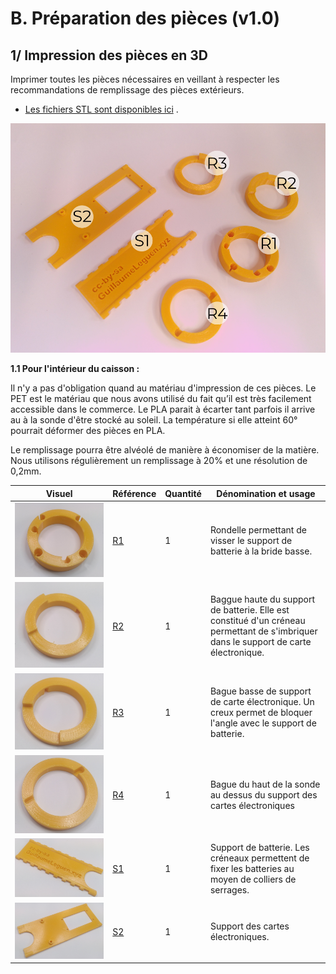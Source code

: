 # B. Préparation des pièces (v1.0)
## 1/ Impression des pièces en 3D

Imprimer toutes les pièces nécessaires en veillant à respecter les recommandations de remplissage des pièces extérieurs. 
 - [Les fichiers STL sont disponibles ici](https://github.com/gheleguen/open_educational_ocean_recorder/hardware/v0-1-0) .

![POP1-0.png](pictures/productions_of_parts/nomenclature_3D.png)

**1.1 Pour l'intérieur du caisson :**

Il n'y a pas d'obligation quand au matériau d'impression de ces pièces. Le PET est le matériau que nous avons utilisé du fait qu’il est très facilement accessible dans le commerce. Le PLA parait à écarter tant parfois il arrive au à la sonde d'être stocké au soleil. La température si elle atteint 60° pourrait déformer des pièces en PLA. 

Le remplissage pourra être alvéolé de manière à économiser de la matière. Nous utilisons régulièrement un remplissage à 20% et une résolution de 0,2mm.

|    Visuel    |Référence|Quantité|Dénomination et usage|
|------------------------------------|------|------|-----------------|
|![POP1-1-I1](pictures/productions_of_parts/R1.png)|[R1](https://github.com/gheleguen/open_educational_ocean_recorder/blob/main/hardware/v0-1-0/R1.stl)|1|Rondelle permettant de visser le support de batterie à la bride basse.|
|![POP1-1-I2](pictures/productions_of_parts/R2.png)|[R2](https://github.com/gheleguen/open_educational_ocean_recorder/blob/main/hardware/v0-1-0/R2.stl)|1|Baggue haute du support de batterie. Elle est constitué d'un créneau permettant de s'imbriquer dans le support de carte électronique.|
|![POP1-1-I3](pictures/productions_of_parts/R3.png)|[R3](https://github.com/gheleguen/open_educational_ocean_recorder/blob/main/hardware/v0-1-0/R3.stl)|1|Bague basse de support de carte électronique. Un creux permet de bloquer l'angle avec le support de batterie.|
|![POP1-1-I4](pictures/productions_of_parts/R4.png)|[R4](https://github.com/gheleguen/open_educational_ocean_recorder/blob/main/hardware/v0-1-0/R4.stl)|1|Bague du haut de la sonde au dessus du support des cartes électroniques|
|![POP1-1-I4](pictures/productions_of_parts/S1.png)|[S1](https://github.com/gheleguen/open_educational_ocean_recorder/blob/main/hardware/v0-1-0/S1.stl)|1|Support de batterie. Les créneaux permettent de fixer les batteries au moyen de colliers de serrages.|
|![POP1-1-I4](pictures/productions_of_parts/S2.png)|[S2](https://github.com/gheleguen/open_educational_ocean_recorder/blob/main/hardware/v0-1-0/S2.stl)|1|Support des cartes électroniques.|


​



